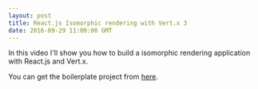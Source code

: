 ```yaml
---
layout: post
title: React.js Isomorphic rendering with Vert.x 3
date: 2016-09-29 11:00:00 GMT
---
```


In this video I'll show you how to build a isomorphic rendering application with React.js and Vert.x.
 
You can get the boilerplate project from [here](https://github.com/pmlopes/vertx-react-client-server-rendering).

<amp-youtube data-videoid="Q1tXmCl6b1c" layout="responsive" width="480" height="270"></amp-youtube>
